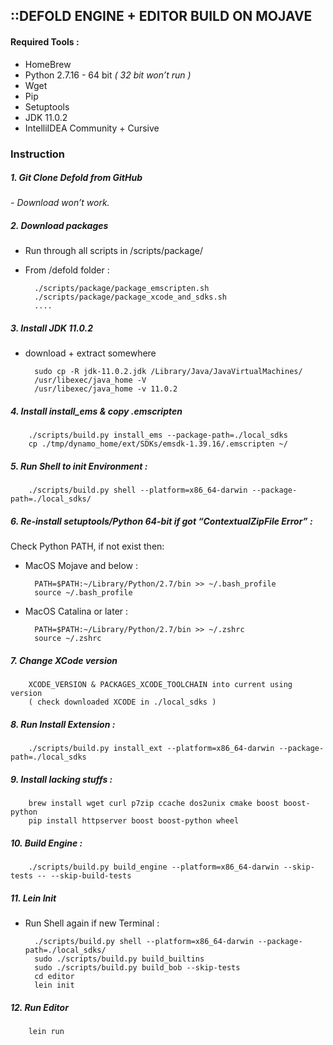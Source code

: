 ## ::DEFOLD ENGINE + EDITOR BUILD ON MOJAVE

#### Required Tools : 
- HomeBrew 
- Python 2.7.16 - 64 bit *( 32 bit won’t run )*
- Wget 
- Pip
- Setuptools 
- JDK 11.0.2
- IntelliIDEA Community + Cursive

### Instruction

##### 1. Git Clone Defold from GitHub  
*- Download won’t work.*

##### 2. Download packages
- Run through all scripts in /scripts/package/
- From /defold folder :
        
        ./scripts/package/package_emscripten.sh 
        ./scripts/package/package_xcode_and_sdks.sh
        ....

##### 3. Install JDK 11.0.2
- download + extract somewhere

        sudo cp -R jdk-11.0.2.jdk /Library/Java/JavaVirtualMachines/
        /usr/libexec/java_home -V
        /usr/libexec/java_home -v 11.0.2

##### 4. Install install_ems & copy .emscripten

        ./scripts/build.py install_ems --package-path=./local_sdks
        cp ./tmp/dynamo_home/ext/SDKs/emsdk-1.39.16/.emscripten ~/

##### 5. Run Shell to init Environment :
        
        ./scripts/build.py shell --platform=x86_64-darwin --package-path=./local_sdks/

##### 6. Re-install setuptools/Python 64-bit if got “ContextualZipFile Error” :
Check Python PATH, if not exist then:

- MacOS Mojave and below :
        
        PATH=$PATH:~/Library/Python/2.7/bin >> ~/.bash_profile
        source ~/.bash_profile

- MacOS Catalina or later :

        PATH=$PATH:~/Library/Python/2.7/bin >> ~/.zshrc
        source ~/.zshrc

##### 7. Change XCode version 

        XCODE_VERSION & PACKAGES_XCODE_TOOLCHAIN into current using version 
        ( check downloaded XCODE in ./local_sdks )

##### 8. Run Install Extension :

        ./scripts/build.py install_ext --platform=x86_64-darwin --package-path=./local_sdks

##### 9. Install lacking stuffs :

        brew install wget curl p7zip ccache dos2unix cmake boost boost-python
        pip install httpserver boost boost-python wheel 

##### 10. Build Engine : 

        ./scripts/build.py build_engine --platform=x86_64-darwin --skip-tests -- --skip-build-tests 

##### 11. Lein Init 
- Run Shell again if new Terminal :

        ./scripts/build.py shell --platform=x86_64-darwin --package-path=./local_sdks/
        sudo ./scripts/build.py build_builtins
        sudo ./scripts/build.py build_bob --skip-tests
        cd editor
        lein init

##### 12. Run Editor 

        lein run
